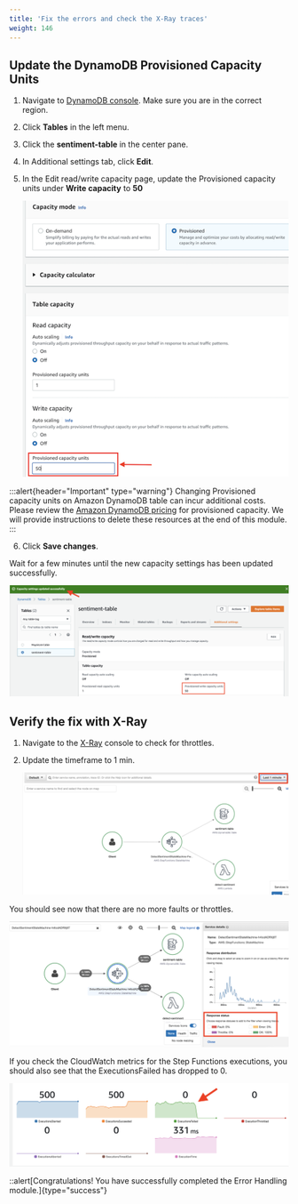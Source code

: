 ```yaml
---
title: 'Fix the errors and check the X-Ray traces'
weight: 146
---
```


## Update the DynamoDB Provisioned Capacity Units

1. Navigate to [DynamoDB console](https://console.aws.amazon.com/dynamodbv2/home). Make sure you are in the correct region.

2. Click **Tables** in the left menu.

3. Click the **sentiment-table** in the center pane.

4. In Additional settings tab, click **Edit**.

5. In the Edit read/write capacity page, update the Provisioned capacity units under **Write capacity** to **50**

   ![Update DDB](/static/img/module-12/ddb-wcu.png)

:::alert{header="Important" type="warning"}
Changing Provisioned capacity units on Amazon DynamoDB table can incur additional costs. Please review the [Amazon DynamoDB pricing](https://aws.amazon.com/dynamodb/pricing/) for provisioned capacity. We will provide instructions to delete these resources at the end of this module.
:::

6. Click **Save changes**.

Wait for a few minutes until the new capacity settings has been updated successfully.
   
   ![Updated DDB](/static/img/module-12/ddb-updated.png)

## Verify the fix with X-Ray

1. Navigate to the [X-Ray](https://console.aws.amazon.com/xray/home) console to check for throttles.

2. Update the timeframe to 1 min.

   ![No throttles](/static/img/module-12/x-ray-update-time.png)

You should see now that there are no more faults or throttles. 

   ![No throttles](/static/img/module-12/x-ray-no-throttles.png)

If you check the CloudWatch metrics for the Step Functions executions, you should also see that the ExecutionsFailed has dropped to 0. 

   ![Zero Failed executions](/static/img/module-12/cw-states-execution-metrics-0.png)

   ::alert[Congratulations! You have successfully completed the Error Handling module.]{type="success"}
